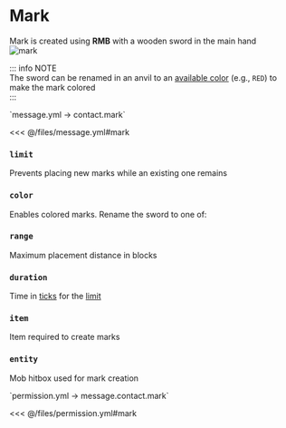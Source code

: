 # Mark

Mark is created using **RMB** with a wooden sword in the main hand  
![mark](/mark.gif)

::: info NOTE  
The sword can be renamed in an anvil to an [available color](#available-colors) (e.g., `RED`) to make the mark colored  
:::

[//]: # (message.yml)
<!--@include: @/parts/words.md#setting-->
<!--@include: @/parts/words.md#path--> `message.yml → contact.mark`

<!--@include: @/parts/words.md#default-->
<<< @/files/message.yml#mark

<!--@include: @/parts/enable.md-->

### `limit`

Prevents placing new marks while an existing one remains

### `color`

Enables colored marks. Rename the sword to one of:  
<!--@include: @/parts/color.md-->

### `range`

Maximum placement distance in blocks

### `duration`

Time in [ticks](https://minecraft.wiki/t/Tick) for the [limit](#limit)

### `item`

Item required to create marks

### `entity`

Mob hitbox used for mark creation

<!--@include: @/parts/cooldown.md-->
<!--@include: @/parts/sound.md-->

[//]: # (permission.yml)
<!--@include: @/parts/words.md#permission-->
<!--@include: @/parts/words.md#path--> `permission.yml → message.contact.mark`

<!--@include: @/parts/words.md#default-->
<<< @/files/permission.yml#mark

<!--@include: @/parts/permission/permissionTier3.md-->
<!--@include: @/parts/permission/cooldown.md-->
<!--@include: @/parts/permission/sound.md-->
